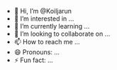 - 👋 Hi, I’m @Koiljarun
- 👀 I’m interested in ...
- 🌱 I’m currently learning ...
- 💞️ I’m looking to collaborate on ...
- 📫 How to reach me ...
- 😄 Pronouns: ...
- ⚡ Fun fact: ...

<!---
Koiljarun/Koiljarun is a ✨ special ✨ repository because its `README.md` (this file) appears on your GitHub profile.
You can click the Preview link to take a look at your changes.
--->
